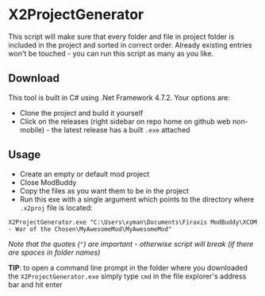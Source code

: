 # X2ProjectGenerator

This script will make sure that every folder and file in project folder is included in the project and sorted in correct order.
Already existing entries won't be touched - you can run this script as many as you like.

## Download

This tool is built in C# using .Net Framework 4.7.2. Your options are:

* Clone the project and build it yourself
* Click on the releases (right sidebar on repo home on github web non-mobile) - the latest release has a built `.exe` attached

## Usage

* Create an empty or default mod project
* Close ModBuddy
* Copy the files as you want them to be in the project
* Run this exe with a single argument which points to the directory where `.x2proj` file is located:

```
X2ProjectGenerator.exe "C:\Users\xyman\Documents\Firaxis ModBuddy\XCOM - War of the Chosen\MyAwesomeMod\MyAwesomeMod"
``` 

*Note that the quotes (`"`) are important - otherwise script will break (if there are spaces in folder names)*

**TIP**: to open a command line prompt in the folder where you downloaded the `X2ProjectGenerator.exe`
simply type `cmd` in the file explorer's address bar and hit enter

